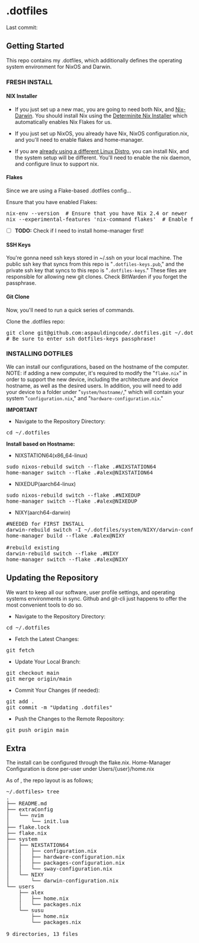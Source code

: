 # .dotfiles
Last commit: <!-- LAST_COMMIT_DATE -->

## Getting Started
This repo contains my .dotfiles, which additionally defines the operating system environment for NixOS and Darwin.

### FRESH INSTALL

#### NIX Installer
- If you just set up a new mac, you are going to need both Nix, and [Nix-Darwin](https://github.com/LnL7/nix-darwin). You should install Nix using the [Determinite Nix Installer](https://github.com/DeterminateSystems/nix-installer) which automatically enables Nix Flakes for us.

- If you just set up NixOS, you already have Nix, NixOS configuration.nix, and you'll need to enable flakes and home-manager.

- If you are [already using a different Linux Distro](https://nixos.wiki/wiki/Installing_from_Linux), you can install Nix, and the system setup will be different. You'll need to enable the nix daemon, and configure linux to support nix. 

#### Flakes
Since we are using a Flake-based .dotfiles config...

Ensure that you have enabled Flakes:
<pre>
nix-env --version  # Ensure that you have Nix 2.4 or newer
nix --experimental-features 'nix-command flakes'  # Enable flakes
</pre>

- [ ] **TODO:** Check if I need to install home-manager first!

#### SSH Keys
You're gonna need ssh keys stored in ~/.ssh on your local machine. The public ssh key that syncs from this repo is "``.dotfiles-keys.pub``," and the private ssh key that syncs to this repo is "``.dotfiles-keys``." These files are responsible for allowing new git clones. Check BitWarden if you forget the passphrase.

#### Git Clone
Now, you'll need to run a quick series of commands.

Clone the .dotfiles repo:
<pre>
git clone git@github.com:aspauldingcode/.dotfiles.git ~/.dotfiles 
# Be sure to enter ssh dotfiles-keys passphrase! 
</pre>

### INSTALLING DOTFILES
We can install our configurations, based on the hostname of the computer.
NOTE: if adding a new computer, it's required to modify the "``flake.nix``" in order to support the new device, including the architecture and device hostname, as well as the desired users. In addition, you will need to add your device to a folder under "``system/hostname/``," which will contain your system "``configuration.nix``," and "``hardware-configuration.nix``."

**IMPORTANT**
- Navigate to the Repository Directory:
<pre>
cd ~/.dotfiles
</pre>

**Install based on Hostname:**
- NIXSTATION64(x86_64-linux)
<pre>
sudo nixos-rebuild switch --flake .#NIXSTATION64 
home-manager switch --flake .#alex@NIXSTATION64
</pre>
- NIXEDUP(aarch64-linux)
<pre>
sudo nixos-rebuild switch --flake .#NIXEDUP 
home-manager switch --flake .#alex@NIXEDUP
</pre>
- NIXY(aarch64-darwin)
<pre>
#NEEDED for FIRST INSTALL
darwin-rebuild switch -I ~/.dotfiles/system/NIXY/darwin-configuration.nix
home-manager build --flake .#alex@NIXY

#rebuild existing
darwin-rebuild switch --flake .#NIXY
home-manager switch --flake .#alex@NIXY
</pre>

## Updating the Repository
We want to keep all our software, user profile settings, and operating systems environments in sync. Github and git-cli just happens to offer the most convenient tools to do so.

- Navigate to the Repository Directory:
<pre>
cd ~/.dotfiles
</pre>
- Fetch the Latest Changes:
<pre>
git fetch
</pre>

- Update Your Local Branch:
<pre>
git checkout main
git merge origin/main
</pre>
- Commit Your Changes (if needed):
<pre>
git add .
git commit -m "Updating .dotfiles"
</pre>
- Push the Changes to the Remote Repository:
<pre>
git push origin main
</pre>

## Extra 
The install can be configured through the flake.nix.
Home-Manager Configuration is done per-user under Users/{user}/home.nix

As of <!-- LAST_COMMIT_DATE -->, the repo layout is as follows;

<pre>
~/.dotfiles> tree
.
├── README.md
├── extraConfig
│   └── nvim
│       └── init.lua
├── flake.lock
├── flake.nix
├── system
│   ├── NIXSTATION64
│   │   ├── configuration.nix
│   │   ├── hardware-configuration.nix
│   │   ├── packages-configuration.nix
│   │   └── sway-configuration.nix
│   └── NIXY
│       └── darwin-configuration.nix
└── users
    ├── alex
    │   ├── home.nix
    │   └── packages.nix
    └── susu
        ├── home.nix
        └── packages.nix

9 directories, 13 files
</pre>
